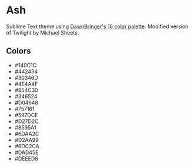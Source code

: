 # Ash
Sublime Text theme using [DawnBringer's 16 color palette][1]. Modified version of Twilight by Michael Sheets.

## Colors
* #140C1C
* #442434
* #30346D
* #4E4A4F
* #854C30
* #346524
* #D04648
* #757161
* #597DCE
* #D27D2C
* #8595A1
* #6DAA2C
* #D2AA99
* #6DC2CA
* #DAD45E
* #DEEED6

[1]: http://www.pixeljoint.com/forum/forum_posts.asp?TID=12795
